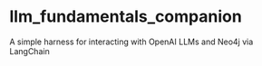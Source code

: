 # llm_fundamentals_companion
A simple harness for interacting with OpenAI LLMs and Neo4j via LangChain
